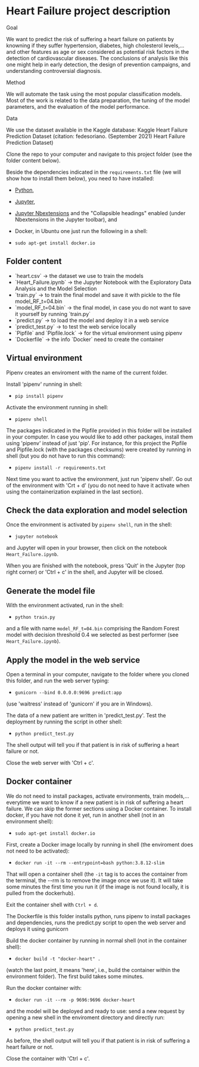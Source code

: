 # Heart Failure project description 
 
Goal

We want to predict the risk of suffering a heart failure on patients by knowning if they suffer hypertension, diabetes, high cholesterol levels,... and other features as age or sex considered as potential risk factors in the detection of cardiovascular diseases. The conclusions of analysis like this one might help in early detection, the design of prevention campaigns, and understanding controversial diagnosis.

Method

We will automate the task using the most popular classification models. Most of the work is related to the data preparation, the tuning of the model parameters, and the evaluation of the model performance. 

Data

We use the dataset available in the Kaggle database: Kaggle Heart Failure Prediction Dataset (citation: fedesoriano. (September 2021) Heart Failure Prediction Dataset)

Clone the repo to your computer and navigate to this project folder (see the folder content below). 

Beside the dependencies indicated in the `requirements.txt` file (we will show how to install them below), you need to have installed:
+ [Python](https://www.python.org/downloads/),
+ [Jupyter](https://jupyter.org/install), 
+ [Jupyter Nbextensions](https://jupyter-contrib-nbextensions.readthedocs.io/en/latest/install.html) and the "Collapsible headings" enabled (under Nbextensions in the Jupyter toolbar), and
+ Docker, in Ubuntu one just run the following in a shell:

+ `sudo apt-get install docker.io`

## Folder content 

<ul>
<li> `heart.csv` -> the dataset we use to train the models</li>
<li> `Heart_Failure.ipynb` -> the Jupyter Notebook with the Exploratory Data Analysis and the Model Selection </li>
<li> `train.py` -> to train the final model and save it with pickle to the file model_RF_t=04.bin</li>
<li> `model_RF_t=04.bin` -> the final model, in case you do not want to save it yourself by running `train.py`
<li> `predict.py` -> to load the model and deploy it in a web service</li>
<li> `predict_test.py` -> to test the web service locally </li>
<li> `Pipfile` and `Pipfile.lock` -> for the virtual environment using pipenv </li>
<li> `Dockerfile` -> the info `Docker` need to create the container </li>
</ul>


## Virtual environment 

Pipenv creates an enviroment with the name of the current folder. 

Install 'pipenv' running in shell:

+ `pip install pipenv`

Activate the environment running in shell:

+ `pipenv shell`

The packages indicated in the Pipfile provided in this folder will be installed in your computer. In case you would like to add other packages, install them using 'pipenv' instead of just 'pip'. For instance, for this project the Pipfile and Pipfile.lock (with the packages checksums) were created by running in shell (but you do not have to run this command):

+ `pipenv install -r requirements.txt` 

Next time you want to active the environment, just run 'pipenv shell'. Go out of the environment with 'Crt + d' (you do not need to have it activate when using the containerization explained in the last section).

## Check the data exploration and model selection

Once the environment is activated by `pipenv shell`, run in the shell:

+ `jupyter notebook` 

and Jupyter will open in your browser, then click on the notebook `Heart_Failure.ipynb`. 

When you are finished with the notebook, press 'Quit' in the Jupyter (top right corner) or 'Ctrl + c' in the shell, and Jupyter will be closed.

## Generate the model file

With the environment activated, run in the shell:

+ `python train.py`

and a file with name `model_RF_t=04.bin` comprising the Random Forest model with decision threshold 0.4 we selected as best performer (see `Heart_Failure.ipynb`).

## Apply the model in the web service

Open a terminal in your computer, navigate to the folder where you cloned this folder, and run the web server typing:

+ `gunicorn --bind 0.0.0.0:9696 predict:app`

(use 'waitress' instead of 'gunicorn' if you are in Windows).

The data of a new patient are written in 'predict_test.py'. Test the deployment by running the script in other shell: 

+ `python predict_test.py` 

The shell output will tell you if that patient is in risk of suffering a heart failure or not.

Close the web server with 'Ctrl + c'.

## Docker container

We do not need to install packages, activate environments, train models,... everytime we want to know if a new patient is in risk of suffering a heart failure. We can skip the former sections using a Docker container. To install docker, if you have not done it yet, run in another shell (not in an environment shell):

+ `sudo apt-get install docker.io`

First, create a Docker image locally by running in shell (the enviroment does not need to be activated):

+ `docker run -it --rm --entrypoint=bash python:3.8.12-slim`

That will open a container shell (the `-it` tag is to acces the container from the terminal, the --rm is to remove the image once we use it). It will take some minutes the first time you run it (if the image is not found locally, it is pulled from the dockerhub). 

Exit the container shell with `Ctrl + d`.

The Dockerfile is this folder installs python, runs pipenv to install packages and dependencies, runs the predict.py script to open the web server and deploys it using gunicorn

Build the docker container by running in normal shell (not in the container shell): 

+ `docker build -t "docker-heart" .` 

(watch the last point, it means 'here', i.e., build the container within the environment folder). The first build takes some minutes.

Run the docker container with: 

+ `docker run -it --rm -p 9696:9696 docker-heart` 

and the model will be deployed and ready to use: send a new request by opening a new shell in the enviroment directory and directly run:

+ `python predict_test.py`

As before, the shell output will tell you if that patient is in risk of suffering a heart failure or not.

Close the container with 'Ctrl + c'.